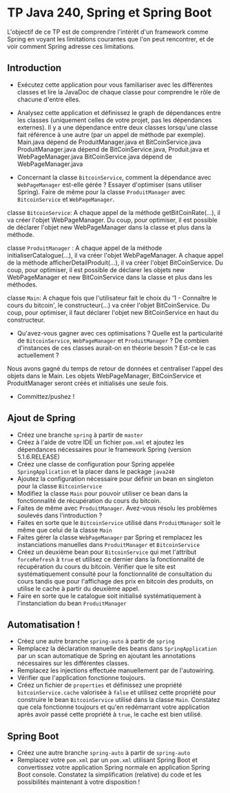 # TP Java 240, Spring et Spring Boot

L'objectif de ce TP est de comprendre l'intérêt d'un framework comme Spring en voyant les limitations courantes que l'on peut rencontrer, et de voir comment Spring adresse ces limitations.

## Introduction

- Exécutez cette application pour vous familiariser avec les différentes classes et lire la JavaDoc de chaque classe pour comprendre le rôle de chacune d'entre elles.
- Analysez cette application et définissez le graph de dépendances entre les classes (uniquement celles de votre projet, pas les dépendances externes). Il y a une dépendance entre deux classes lorsqu'une classe fait référence à une autre (par un appel de méthode par exemple).
Main.java dépend de ProduitManager.java et BitCoinService.java
ProduitManager.java dépend de BitCoinService.java, Produit.java et WebPageManager.java
BitCoinService.java dépend de WebPageManager.java

- Concernant la classe `BitcoinService`, comment la dépendance avec `WebPageManager` est-elle gérée ? 
Essayer d'optimiser (sans utiliser Spring). Faire de même pour la classe `ProduitManager` avec `BitcoinService` et `WebPageManager`. 

classe `BitcoinService`: A chaque appel de la méthode getBitCoinRate(...), il va créer l'objet WebPageManager. Du coup, pour optimiser, il est possible de déclarer l'objet new WebPageManager dans la classe et plus dans la méthode.

classe `ProduitManager` : A chaque appel de la méthode initialiserCatalogue(...), il va créer l'objet WebPageManager. A chaque appel de la méthode afficherDetailProduit(...), il va créer l'objet BitCoinService. Du coup, pour optimiser, il est possible de déclarer les objets new WebPageManager et new BitCoinService dans la classe et plus dans les méthodes. 

classe `Main`: A chaque fois que l'utilisateur fait le choix du '1 - Connaître le cours du bitcoin', le constructeur(...) va créer l'objet BitCoinService. Du coup, pour optimiser, il faut déclarer l'objet new BitCoinService en haut du constructeur.

- Qu'avez-vous gagner avec ces optimisations ? Quelle est la particularité de `BitcoinService`, `WebPageManager` et `ProduitManager` ? De combien d'instances de ces classes aurait-on en théorie besoin ? Est-ce le cas actuellement ?

Nous avons gagné du temps de retour de données et centraliser l'appel des objets dans le Main. Les objets WebPageManager, BitCoinService et ProduitManager seront créés et initialisés une seule fois.

- Committez/pushez !

## Ajout de Spring

- Créez une branche `spring` à partir de `master`
- Créez à l'aide de votre IDE un fichier `pom.xml` et ajoutez les dépendances nécessaires pour le framework Spring (version 5.1.6.RELEASE)
- Créez une classe de configuration pour Spring appelée `SpringApplication` et la placer dans le package `java240`
- Ajoutez la configuration nécessaire pour définir un bean en singleton pour la classe `BitcoinService`
- Modifiez la classe `Main` pour pouvoir utiliser ce bean dans la fonctionnalité de récupération du cours du bitcoin.
- Faites de même avec `ProduitManager`. Avez-vous résolu les problèmes soulevés dans l'introduction ?
- Faites en sorte que le `BitcoinService` utilisé dans `ProduitManager` soit le même que celui de la classe `Main`
- Faites gérer la classe `WebPageManager` par Spring et remplacez les instanciations manuelles dans `ProduitManager` et `BitcoinService`
- Créez un deuxième bean pour `BitcoinService` qui met l'attribut `forceRefresh` à `true` et utilisez ce dernier dans la fonctionnalité de récupération du cours du bitcoin. Vérifier que le site est systématiquement consulté pour la fonctionnalité de consultation du cours tandis que pour l'affichage des prix en bitcoin des produits, on utilise le cache à partir du deuxième appel.
- Faire en sorte que le catalogue soit initialisé systématiquement à l'instanciation du bean `ProduitManager`

## Automatisation !

- Créez une autre branche `spring-auto` à partir de `spring`
- Remplacez la déclaration manuelle des beans dans `SpringApplication` par un scan automatique de Spring en ajoutant les annotations nécessaires sur les différentes classes.
- Remplacez les injections effectuée manuellement par de l'autowiring.
- Vérifier que l'application fonctionne toujours.
- Créez un fichier de `properties` et définissez une propriété `bitcoinService.cache` valorisée à `false` et utilisez cette propriété pour construire le bean `BitcoinService` utilisé dans la classe `Main`. Constatez que cela fonctionne toujours et qu'en redémarrant votre application après avoir passé cette propriété à `true`, le cache est bien utilisé.

## Spring Boot

- Créez une autre branche `spring-auto` à partir de `spring-auto`
- Remplacez votre `pom.xml` par un `pom.xml` utilisant Spring Boot et convertissez votre application Spring normale en application Spring Boot console. Constatez la simplification (relative) du code et les possibilités maintenant à votre disposition !
